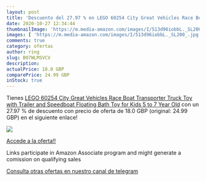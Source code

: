 ```yaml
---
layout: post
title: 'Descuento del 27.97 % en LEGO 60254 City Great Vehicles Race Boat'
date: 2020-10-27 12:34:44
thumbnailImage: 'https://m.media-amazon.com/images/I/513d96iobbL._SL200_.jpg'
images: [ 'https://m.media-amazon.com/images/I/513d96iobbL._SL200_.jpg' ]
comments: true
category: ofertas
author: ring
slug: B07WLMSVCV
description:
actualPrice: 18.0 GBP
comparePrice: 24.99 GBP
inStock: true
---
```


Tienes [LEGO 60254 City Great Vehicles Race Boat Transporter Truck Toy with Trailer and Speedboat  Floating Bath Toy for Kids 5 to 7 Year Old](https://www.amazon.co.uk/dp/B07WLMSVCV/?tag=tolees0a-21) con un 27.97 % de descuento con precio de oferta de 18.0 GBP (original: 24.99 GBP) en el siguiente enlace!

[![](https://m.media-amazon.com/images/I/513d96iobbL._SL200_.jpg)](https://www.amazon.co.uk/dp/B07WLMSVCV/?tag=tolees0a-21)

[Accede a la oferta!!](https://www.amazon.co.uk/dp/B07WLMSVCV/?tag=tolees0a-21)

Links participate in Amazon Associate program and might generate a comission on qualifying sales

[Consulta otras ofertas en nuestro canal de telegram](https://t.me/s/ofertas25)
